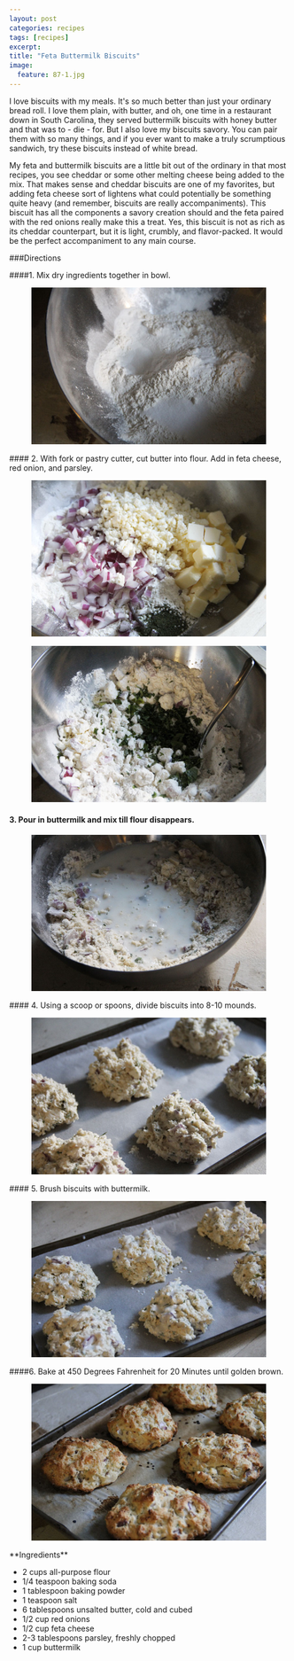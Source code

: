 ```yaml
---
layout: post
categories: recipes
tags: [recipes]
excerpt: 
title: "Feta Buttermilk Biscuits"
image:
  feature: 87-1.jpg
---
```


I love biscuits with my meals.  It's so much better than just your ordinary bread roll.  I love them plain, with butter, and oh, one time in a restaurant down in South Carolina, they served buttermilk biscuits with honey butter and that was to - die - for.  But I also love my biscuits savory.  You can pair them with so many things, and if you ever want to make a truly scrumptious sandwich, try these biscuits instead of white bread.

My feta and buttermilk biscuits are a little bit out of the ordinary in that most recipes, you see cheddar or some other melting cheese being added to the mix.  That makes sense and cheddar biscuits are one of my favorites, but adding feta cheese sort of lightens what could potentially be something quite heavy (and remember, biscuits are really accompaniments).  This biscuit has all the components a savory creation should and the feta paired with the red onions really make this a treat.  Yes, this biscuit is not as rich as its cheddar counterpart, but it is light, crumbly, and flavor-packed. It would be the perfect accompaniment to any main course.


###Directions

####1. Mix dry ingredients together in bowl.
<figure> <img src='/images/87-2.jpg'> </figure>
#### 2. With fork or pastry cutter, cut butter into flour.  Add in feta cheese, red onion, and parsley.   
<figure> <img src='/images/87-3.jpg'> </figure>

<figure> <img src='/images/87-4a.jpg'> </figure>

#### 3. Pour in buttermilk and mix till flour disappears.
<figure> <img src='/images/87-4.jpg'> </figure>
#### 4. Using a scoop or spoons, divide biscuits into 8-10 mounds.
<figure> <img src='/images/87-5.jpg'> </figure>
#### 5. Brush biscuits with buttermilk.
<figure> <img src='/images/87-6.jpg'> </figure>
####6. Bake at 450 Degrees Fahrenheit for 20 Minutes until golden brown.
<figure> <img src='/images/87-7.jpg'> </figure>

<section class='recipe'>
**Ingredients**

- 2 cups all-purpose flour
- 1/4 teaspoon baking soda
- 1 tablespoon baking powder 
- 1 teaspoon salt 
- 6 tablespoons unsalted butter, cold and cubed
- 1/2 cup red onions
- 1/2 cup feta cheese
- 2-3 tablespoons parsley, freshly chopped
- 1 cup buttermilk </section>